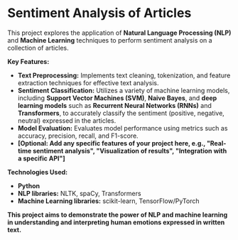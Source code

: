 # Sentiment Analysis of Articles

This project explores the application of **Natural Language Processing (NLP)** and **Machine Learning** techniques to perform sentiment analysis on a collection of articles.

**Key Features:**

* **Text Preprocessing:** Implements text cleaning, tokenization, and feature extraction techniques for effective text analysis.
* **Sentiment Classification:** Utilizes a variety of machine learning models, including **Support Vector Machines (SVM)**, **Naive Bayes**, and **deep learning models** such as **Recurrent Neural Networks (RNNs)** and **Transformers**, to accurately classify the sentiment (positive, negative, neutral) expressed in the articles.
* **Model Evaluation:** Evaluates model performance using metrics such as accuracy, precision, recall, and F1-score.
* **[Optional: Add any specific features of your project here, e.g., "Real-time sentiment analysis", "Visualization of results", "Integration with a specific API"]**

**Technologies Used:**

* **Python** 
* **NLP libraries:** NLTK, spaCy, Transformers
* **Machine Learning libraries:** scikit-learn, TensorFlow/PyTorch

**This project aims to demonstrate the power of NLP and machine learning in understanding and interpreting human emotions expressed in written text.**

